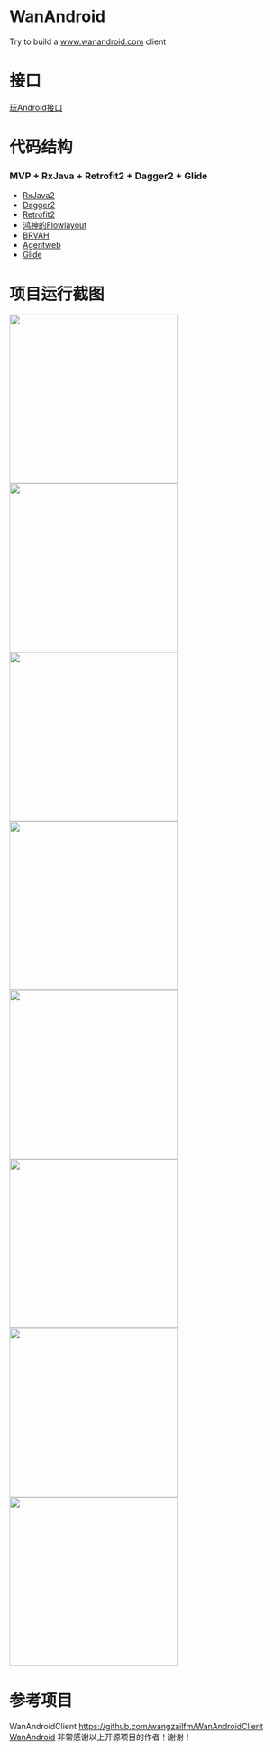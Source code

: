 # WanAndroid
Try to build a www.wanandroid.com client

# 接口
[玩Android接口](http://www.wanandroid.com/blog/show/2)

# 代码结构
### MVP + RxJava + Retrofit2 + Dagger2 + Glide
* [RxJava2](https://github.com/ReactiveX/RxJava)
* [Dagger2](https://github.com/google/dagger)
* [Retrofit2](https://github.com/square/retrofit)
* [鸿神的Flowlayout](https://github.com/hongyangAndroid/FlowLayout)
* [BRVAH](https://github.com/CymChad/BaseRecyclerViewAdapterHelper)
* [Agentweb](https://github.com/Justson/AgentWeb)
* [Glide](https://github.com/bumptech/glide)


# 项目运行截图
<img src="screenshots/device-2018-03-13-160319.png" width="300px"/>
<img src="screenshots/device-2018-03-13-160604.png" width="300px"/>
<img src="screenshots/device-2018-03-13-160612.png" width="300px"/>
<img src="screenshots/device-2018-03-13-160637.png" width="300px"/>
<img src="screenshots/device-2018-03-13-160730.png" width="300px"/>
<img src="screenshots/device-2018-03-13-160807.png" width="300px"/>
<img src="screenshots/device-2018-03-13-164032.png" width="300px"/>
<img src="screenshots/device-2018-03-13-164128.png" width="300px"/>

# 参考项目
WanAndroidClient https://github.com/wangzailfm/WanAndroidClient
[WanAndroid](https://github.com/salecoding/WanAndroid) 
非常感谢以上开源项目的作者！谢谢！

